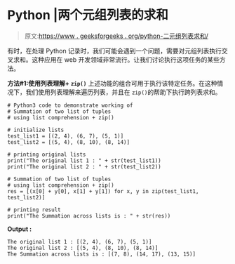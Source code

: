 # Python |两个元组列表的求和

> 原文:[https://www . geeksforgeeks . org/python-二元组列表求和/](https://www.geeksforgeeks.org/python-summation-of-two-list-of-tuples/)

有时，在处理 Python 记录时，我们可能会遇到一个问题，需要对元组列表执行交叉求和。这种应用在 web 开发领域非常流行。让我们讨论执行这项任务的某些方法。

**方法#1:使用列表理解+ `zip()`**
上述功能的组合可用于执行该特定任务。在这种情况下，我们使用列表理解来遍历列表，并且在 `zip()`的帮助下执行跨列表求和。

```
# Python3 code to demonstrate working of
# Summation of two list of tuples
# using list comprehension + zip()

# initialize lists
test_list1 = [(2, 4), (6, 7), (5, 1)]
test_list2 = [(5, 4), (8, 10), (8, 14)]

# printing original lists
print("The original list 1 : " + str(test_list1))
print("The original list 2 : " + str(test_list2))

# Summation of two list of tuples
# using list comprehension + zip()
res = [(x[0] + y[0], x[1] + y[1]) for x, y in zip(test_list1, test_list2)]

# printing result
print("The Summation across lists is : " + str(res))
```

**Output :**

```
The original list 1 : [(2, 4), (6, 7), (5, 1)]
The original list 2 : [(5, 4), (8, 10), (8, 14)]
The Summation across lists is : [(7, 8), (14, 17), (13, 15)]

```